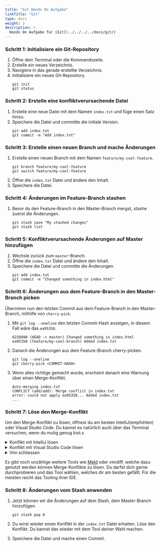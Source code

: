 ```yaml
---
title: "Git Hands On Aufgabe"
linkTitle: "Git"
type: docs
weight: 3
description: >
  Hands On Aufgabe für [Git](../../../../docs/git/)
---
```


### Schritt 1: Initialisiere ein Git-Repository

1. Öffne dein Terminal oder die Kommandozeile.
2. Erstelle ein neues Verzeichnis.
3. Navigiere in das gerade erstellte Verzeichnis.
4. Initialisiere ein neues Git-Repository.
   ```shell
   git init
   git status
   ```

### Schritt 2: Erstelle eine konfliktverursachende Datei

1. Erstelle eine neue Datei mit dem Namen `index.txt` und füge einen Satz hinzu.
2. Speichere die Datei und committe die initiale Version.
   ```shell
   git add index.txt
   git commit -m "Add index.txt"
   ```

### Schritt 3: Erstelle einen neuen Branch und mache Änderungen

1. Erstelle einen neuen Branch mit dem Namen `feature/my-cool-feature`.
   ```shell
   git branch feature/my-cool-feature
   git switch feature/my-cool-feature
   ```
2. Öffne die `index.txt` Datei und ändere den Inhalt.
3. Speichere die Datei.

### Schritt 4: Änderungen im Feature-Branch stashen

1. Bevor du den Feature-Branch in den Master-Branch mergst, stashe zuerst die Änderungen.
   ```shell
   git stash save "My stashed changes"
   git stash list
   ```

### Schritt 5: Konfliktverursachende Änderungen auf Master hinzufügen

1. Wechsle zurück zum `master`-Branch.
2. Öffne die `index.txt` Datei und ändere den Inhalt.
3. Speichere die Datei und committe die Änderungen.
   ```
   git add index.txt
   git commit -m "Changed something in index.html"
   ```

### Schritt 6: Änderungen aus dem Feature-Branch in den Master-Branch picken

Übernimm nun den letzten Commit aus dem Feature-Branch in den Master-Branch, mithilfe von `cherry-pick`.

1. Mit `git log --oneline` den letzten Commit-Hash anzeigen, in diesem Fall wäre das `ea95358`.

   ```⏲ 38ms
   6238890 (HEAD -> master) Changed something in index.html
   ea95358 (feature/my-cool-branch) Added index.txt
   ```

2. Danach die Änderungen aus dem Feature-Branch cherry-picken.

   ```
   git log --oneline
   git cherry-pick <COMMIT-HASH>
   ```

3. Wenn alles richtige gemacht wurde, erscheint danach eine Warnung über einen Merge-Konflikt.
   ```
   Auto-merging index.txt
   CONFLICT (add/add): Merge conflict in index.txt
   error: could not apply ea95358... Added index.txt
   ...
   ```

### Schritt 7: Löse den Merge-Konflikt

Um den Merge-Konflikt zu lösen, öffnest du am besten IntelliJ(empfohlen) oder Visual Studio Code. Du kannst es natürlich auch über das Terminal versuchen, wenn du mutig genug bist.s

<details>
   <summary>Konflikt mit IntelliJ lösen</summary>
   <p>
      IntelliJ hat ein eingebautes UI um Merge Konflikte zu lösen. JetBrains stellt eine <a href="https://www.jetbrains.com/help/idea/resolve-conflicts.html">super Anleitung</a> zur Verfügung.
   </p>
</details>

<details>
   <summary>Konflikt mit Visual Studio Code lösen</summary>
   <p>
      Visual Studio Code hat sogar zwei verschiedene Arten, wie du Merge-Konflikte lösen kannst. Einen eher simpeln Ansatz, "Inline Editor" genannt, und einen der etwas mehr an IntelliJ erinnert, "3-Way Editor" genannt.
   </p>
   <p>
      Eine gute Anleitung zu beiden findest du <a href="https://monsterlessons-academy.com/posts/resolving-merge-conflicts-in-visual-studio-code-the-easy-way">hier</a>.
   </p>
</details>
   
<details>
<summary>Vim schliessen</summary>
Je nach Betriebssystem und Einstellungen, kann es sein das Git automatisch den Texteditor Vim öffnet. Das sieht dann etwa so aus wie im Bild unten.

Um den Editor wieder zu schliessen, kannst du die folgende Schritte verwenden:

1. `ESC` drücken
2. `:` drücken
3. `q!` eintippen
4. `ENTER` drücken
   ![](../images/vim.png "Vim")

</details>

Es gibt noch unzählige weitere Tools wie [Meld](http://meldmerge.org/) oder vimdiff, welche dazu genutzt werden können Merge-Konflikte zu lösen. Du darfst dich gerne durchprobieren und das Tool wählen, welches dir am besten gefällt. Für die meisten reicht das Tooling ihrer IDE.

### Schritt 8: Änderungen vom Stash anwenden

1. Jetzt können wir die Änderungen auf dem Stash, dem Master-Branch hinzufügen.

   ```shell
   git stash pop 0
   ```

2. Du wirst wieder einen Konflikt in der `index.txt` Datei erhalten. Löse den Konflikt. Du kannst das wieder mit dem Tool deiner Wahl machen.
3. Speichere die Datei und mache einen Commit.
